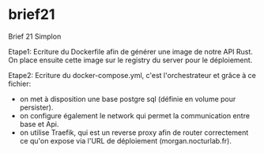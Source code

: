 # brief21
Brief 21 Simplon

Etape1:
Ecriture du Dockerfile afin de générer une image de notre API Rust.
On place ensuite cette image sur le registry du server pour le déploiement.

Etape2:
Ecriture du docker-compose.yml, c'est l'orchestrateur et grâce à ce fichier:
- on met à disposition une base postgre sql (définie en volume pour persister).
- on configure également le network qui permet la communication entre base et Api.
- on utilise Traefik, qui est un reverse proxy afin de router correctement ce qu'on expose via l'URL de déploiement (morgan.nocturlab.fr).
